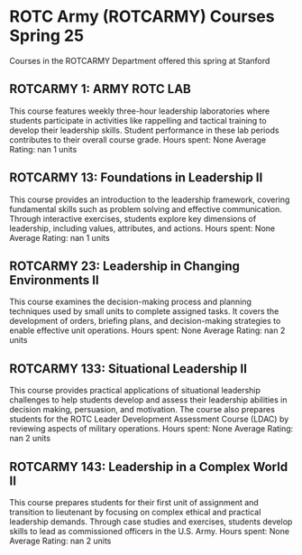 # ROTC Army (ROTCARMY) Courses Spring 25 
Courses in the ROTCARMY Department offered this spring at Stanford
 ## ROTCARMY 1: ARMY ROTC LAB
This course features weekly three-hour leadership laboratories where students participate in activities like rappelling and tactical training to develop their leadership skills. Student performance in these lab periods contributes to their overall course grade.
Hours spent: None
Average Rating: nan
1 units
## ROTCARMY 13: Foundations in Leadership II
This course provides an introduction to the leadership framework, covering fundamental skills such as problem solving and effective communication. Through interactive exercises, students explore key dimensions of leadership, including values, attributes, and actions.
Hours spent: None
Average Rating: nan
1 units
## ROTCARMY 23: Leadership in Changing Environments II
This course examines the decision-making process and planning techniques used by small units to complete assigned tasks. It covers the development of orders, briefing plans, and decision-making strategies to enable effective unit operations.
Hours spent: None
Average Rating: nan
2 units
## ROTCARMY 133: Situational Leadership II
This course provides practical applications of situational leadership challenges to help students develop and assess their leadership abilities in decision making, persuasion, and motivation. The course also prepares students for the ROTC Leader Development Assessment Course (LDAC) by reviewing aspects of military operations.
Hours spent: None
Average Rating: nan
2 units
## ROTCARMY 143: Leadership in a Complex World II
This course prepares students for their first unit of assignment and transition to lieutenant by focusing on complex ethical and practical leadership demands. Through case studies and exercises, students develop skills to lead as commissioned officers in the U.S. Army.
Hours spent: None
Average Rating: nan
2 units